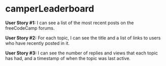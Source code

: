 # camperLeaderboard

**User Story #1:** I can see a list of the most recent posts on the freeCodeCamp forums.

**User Story #2:** For each topic, I can see the title and a list of links to users who have recently posted in it.

**User Story #3:** I can see the number of replies and views that each topic has had, and a timestamp of when the topic was last active.
